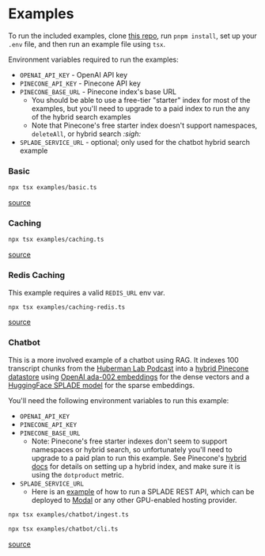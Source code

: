# Examples

To run the included examples, clone [this repo](https://github.com/dexaai/dexter), run `pnpm install`, set up your `.env` file, and then run an example file using `tsx`.

Environment variables required to run the examples:

- `OPENAI_API_KEY` - OpenAI API key
- `PINECONE_API_KEY` - Pinecone API key
- `PINECONE_BASE_URL` - Pinecone index's base URL
  - You should be able to use a free-tier "starter" index for most of the examples, but you'll need to upgrade to a paid index to run the any of the hybrid search examples
  - Note that Pinecone's free starter index doesn't support namespaces, `deleteAll`, or hybrid search _:sigh:_
- `SPLADE_SERVICE_URL` - optional; only used for the chatbot hybrid search example

### Basic

```bash
npx tsx examples/basic.ts
```

[source](https://github.com/dexaai/dexter/tree/master/examples/basic.ts)

### Caching

```bash
npx tsx examples/caching.ts
```

[source](https://github.com/dexaai/dexter/tree/master/examples/caching.ts)

### Redis Caching

This example requires a valid `REDIS_URL` env var.

```bash
npx tsx examples/caching-redis.ts
```

[source](https://github.com/dexaai/dexter/tree/master/examples/caching-redis.ts)

### Chatbot

This is a more involved example of a chatbot using RAG. It indexes 100 transcript chunks from the [Huberman Lab Podcast](https://hubermanlab.com) into a [hybrid Pinecone datastore](https://docs.pinecone.io/docs/hybrid-search) using [OpenAI ada-002 embeddings](https://platform.openai.com/docs/guides/embeddings) for the dense vectors and a [HuggingFace SPLADE model](https://huggingface.co/naver/splade-cocondenser-ensembledistil) for the sparse embeddings.

You'll need the following environment variables to run this example:

- `OPENAI_API_KEY`
- `PINECONE_API_KEY`
- `PINECONE_BASE_URL`
  - Note: Pinecone's free starter indexes don't seem to support namespaces or hybrid search, so unfortunately you'll need to upgrade to a paid plan to run this example. See Pinecone's [hybrid docs](https://docs.pinecone.io/docs/hybrid-search) for details on setting up a hybrid index, and make sure it is using the `dotproduct` metric.
- `SPLADE_SERVICE_URL`
  - Here is an [example](https://gist.github.com/transitive-bullshit/cc9140ff832fc7e815a48f0a45e1fc27) of how to run a SPLADE REST API, which can be deployed to [Modal](https://modal.com) or any other GPU-enabled hosting provider.

```bash
npx tsx examples/chatbot/ingest.ts
```

```bash
npx tsx examples/chatbot/cli.ts
```

[source](https://github.com/dexaai/dexter/tree/master/examples/chatbot)
